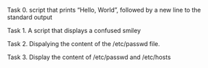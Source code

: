 Task 0. script that prints “Hello, World”, followed by a new line to the standard output

Task 1. A script that displays a confused smiley

Task 2. Dispalying the content of the /etc/passwd file.

Task 3. Display the content of /etc/passwd and /etc/hosts


